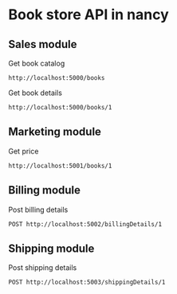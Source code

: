 Book store API in nancy
=======================

Sales module
------------

Get book catalog

    http://localhost:5000/books

Get book details

    http://localhost:5000/books/1

Marketing module
----------------

Get price 

    http://localhost:5001/books/1

Billing module
--------------

Post billing details

    POST http://localhost:5002/billingDetails/1

Shipping module
---------------

Post shipping details

    POST http://localhost:5003/shippingDetails/1
